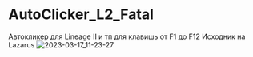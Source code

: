 # AutoClicker_L2_Fatal
Автокликер для Lineage II и тп для клавишь от F1 до F12
Исходник на Lazarus
![2023-03-17_11-23-27](https://user-images.githubusercontent.com/35333158/225829265-16d985da-0138-4dcd-a97f-2ec8837c4538.png)
